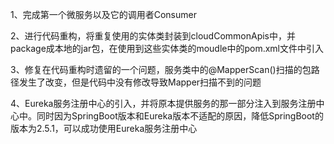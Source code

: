 1、完成第一个微服务以及它的调用者Consumer

2、进行代码重构，将重复使用的实体类封装到cloudCommonApis中，并package成本地的jar包，在使用到这些实体类的moudle中的pom.xml文件中引入

3、修复在代码重构时遗留的一个问题，服务类中的@MapperScan()扫描的包路径发生了改变，但是代码中没有修改导致Mapper扫描不到的问题

4、Eureka服务注册中心的引入，并将原本提供服务的那一部分注入到服务注册中心中。同时因为SpringBoot版本和Eureka版本不适配的原因，降低SpringBoot的版本为2.5.1，可以成功使用Eureka服务注册中心
